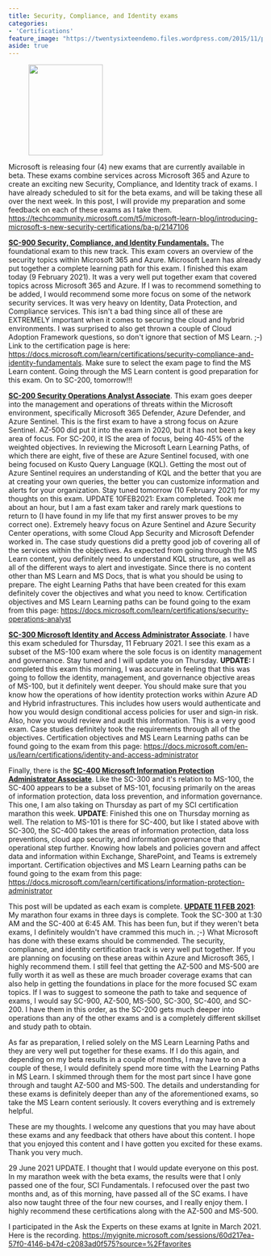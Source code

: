 ```yaml
---
title: Security, Compliance, and Identity exams
categories:
- 'Certifications'
feature_image: "https://twentysixteendemo.files.wordpress.com/2015/11/post.png"
aside: true
---
```



<div class="wp-block-image"><figure class="aligncenter size-large is-resized"><img src="https://captainhyperscaler.files.wordpress.com/2021/02/generic-exam-badge.png?w=113" alt="" class="wp-image-1172" width="147" height="180"/></figure></div>


Microsoft is releasing four (4) new exams that are currently available in beta.  These exams combine services across Microsoft 365 and Azure to create an exciting new Security, Compliance, and Identity track of exams. I have already scheduled to sit for the beta exams, and will be taking these all over the next week. In this post, I will provide my preparation and some feedback on each of these exams as I take them. <a rel="noreferrer noopener" href="https://techcommunity.microsoft.com/t5/microsoft-learn-blog/introducing-microsoft-s-new-security-certifications/ba-p/2147106" target="_blank">https://techcommunity.microsoft.com/t5/microsoft-learn-blog/introducing-microsoft-s-new-security-certifications/ba-p/2147106</a>

<strong><span style="text-decoration:underline;">SC-900 Security, Compliance, and Identity Fundamentals.</span></strong> The foundational exam to this new track. This exam covers an overview of the security topics within Microsoft 365 and Azure.  Microsoft Learn has already put together a complete learning path for this exam.  I finished this exam today (9 February 2021). It was a very well put together exam that covered topics across Microsoft 365 and Azure.  If I was to recommend something to be added, I would recommend some more focus on some of the network security services.  It was very heavy on Identity, Data Protection, and Compliance services.  This isn't a bad thing since all of these are EXTREMELY important when it comes to securing the cloud and hybrid environments.  I was surprised to also get thrown a couple of Cloud Adoption Framework questions, so don't ignore that section of MS Learn. ;-) Link to the certification page is here: <a rel="noreferrer noopener" href="https://docs.microsoft.com/learn/certifications/security-compliance-and-identity-fundamentals" target="_blank">https://docs.microsoft.com/learn/certifications/security-compliance-and-identity-fundamentals</a>.  Make sure to select the exam page to find the MS Learn content.  Going through the MS Learn content is good preparation for this exam.  On to SC-200, tomorrow!!!

<strong><span style="text-decoration:underline;">SC-200 Security Operations Analyst Associate</span></strong>. This exam goes deeper into the management and operations of threats within the Microsoft environment, specifically Microsoft 365 Defender, Azure Defender, and Azure Sentinel.  This is the first exam to have a strong focus on Azure Sentinel.  AZ-500 did put it into the exam in 2020, but it has not been a key area of focus.  For SC-200, it IS the area of focus, being 40-45% of the weighted objectives.  In reviewing the Microsoft Learn Learning Paths, of which there are eight, five of these are Azure Sentinel focused, with one being focused on Kusto Query Language (KQL).  Getting the most out of Azure Sentinel requires an understanding of KQL and the better that you are at creating your own queries, the better you can customize information and alerts for your organization.  Stay tuned tomorrow (10 February 2021) for my thoughts on this exam.  UPDATE 10FEB2021: Exam completed.  Took me about an hour, but I am a fast exam taker and rarely mark questions to return to (I have found in my life that my first answer proves to be my correct one).  Extremely heavy focus on Azure Sentinel and Azure Security Center operations, with some Cloud App Security and Microsoft Defender worked in.  The case study questions did a pretty good job of covering all of the services within the objectives.  As expected from going through the MS Learn content, you definitely need to understand KQL structure, as well as all of the different ways to alert and investigate.  Since there is no content other than MS Learn and MS Docs, that is what you should be using to prepare.  The eight Learning Paths that have been created for this exam definitely cover the objectives and what you need to know.  Certification objectives and MS Learn Learning paths can be found going to the exam from this page: <a rel="noreferrer noopener" href="https://docs.microsoft.com/learn/certifications/security-operations-analyst" target="_blank">https://docs.microsoft.com/learn/certifications/security-operations-analyst</a>

<strong><span style="text-decoration:underline;">SC-300 Microsoft Identity and Access Administrator Associate</span></strong>.  I have this exam scheduled for Thursday, 11 February 2021.  I see this exam as a subset of the MS-100 exam where the sole focus is on identity management and governance.  Stay tuned and I will update you on Thursday. <strong>UPDATE: </strong>I completed this exam this morning, I was accurate in feeling that this was going to follow the identity, management, and governance objective areas of MS-100, but it definitely went deeper.  You should make sure that you know how the operations of how identity protection works within Azure AD and Hybrid infrastructures.  This includes how users would authenticate and how you would design conditional access policies for user and sign-in risk.  Also, how you would review and audit this information.  This is a very good exam.  Case studies definitely took the requirements through all of the objectives.  Certification objectives and MS Learn Learning paths can be found going to the exam from this page: <a rel="noreferrer noopener" href="https://docs.microsoft.com/en-us/learn/certifications/identity-and-access-administrator" target="_blank">https://docs.microsoft.com/en-us/learn/certifications/identity-and-access-administrator</a>

Finally, there is the <strong><span style="text-decoration:underline;">SC-400 Microsoft Information Protection Administrator Associate</span></strong>. Like the SC-300 and it's relation to MS-100, the SC-400 appears to be a subset of MS-101, focusing primarily on the areas of information protection, data loss prevention, and information governance. This one, I am also taking on Thursday as part of my SCI certification marathon this week. <strong>UPDATE</strong>: Finished this one on Thursday morning as well.  The relation to MS-101 is there for SC-400, but like I stated above with SC-300, the SC-400 takes the areas of information protection, data loss preventions, cloud app security, and information governance that operational step further.  Knowing how labels and policies govern and affect data and information within Exchange, SharePoint, and Teams is extremely important. Certification objectives and MS Learn Learning paths can be found going to the exam from this page: <a rel="noreferrer noopener" href="https://docs.microsoft.com/learn/certifications/information-protection-administrator" target="_blank">https://docs.microsoft.com/learn/certifications/information-protection-administrator</a>

This post will be updated as each exam is complete.  <strong><span style="text-decoration:underline;">UPDATE 11 FEB 2021</span></strong>: My marathon four exams in three days is complete.  Took the SC-300 at 1:30 AM and the SC-400 at 6:45 AM.  This has been fun, but if they weren't beta exams, I definitely wouldn't have crammed this much in. ;-)  What Microsoft has done with these exams should be commended.  The security, compliance, and identity certification track is very well put together.  If you are planning on focusing on these areas within Azure and Microsoft 365, I highly recommend them.  I still feel that getting the AZ-500 and MS-500 are fully worth it as well as these are much broader coverage exams that can also help in getting the foundations in place for the more focused SC exam topics.  If I was to suggest to someone the path to take and sequence of exams, I would say SC-900, AZ-500, MS-500, SC-300, SC-400, and SC-200.  I have them in this order, as the SC-200 gets much deeper into operations than any of the other exams and is a completely different skillset and study path to obtain.  

As far as preparation, I relied solely on the MS Learn Learning Paths and they are very well put together for these exams.  If I do this again, and depending on my beta results in a couple of months, I may have to on a couple of these, I would definitely spend more time with the Learning Paths in MS Learn.  I skimmed through them for the most part since I have gone through and taught AZ-500 and MS-500.  The details and understanding for these exams is definitely deeper than any of the aforementioned exams, so take the MS Learn content seriously.  It covers everything and is extremely helpful.  

These are my thoughts.  I welcome any questions that you may have about these exams and any feedback that others have about this content.  I hope that you enjoyed this content and I have gotten you excited for these exams.  Thank you very much.

29 June 2021 UPDATE.  I thought that I would update everyone on this post. In my marathon week with the beta exams, the results were that I only passed one of the four, SCI Fundamentals. I refocused over the past two months and, as of this morning, have passed all of the SC exams. I have also now taught three of the four new courses, and I really enjoy them. I highly recommend these certifications along with the AZ-500 and MS-500. 

I participated in the Ask the Experts on these exams at Ignite in March 2021. Here is the recording. <a href="https://myignite.microsoft.com/sessions/60d217ea-57f0-4146-b47d-c2083ad0f575?source=%2Ffavorites">https://myignite.microsoft.com/sessions/60d217ea-57f0-4146-b47d-c2083ad0f575?source=%2Ffavorites</a>

